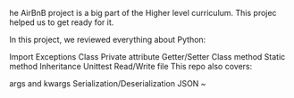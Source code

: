 he AirBnB project is a big part of the Higher level curriculum. This projec helped us to get ready for it.

In this project, we reviewed everything about Python:

Import
Exceptions
Class
Private attribute
Getter/Setter
Class method
Static method
Inheritance
Unittest
Read/Write file
This repo also covers:

args and kwargs
Serialization/Deserialization
JSON
~                        

